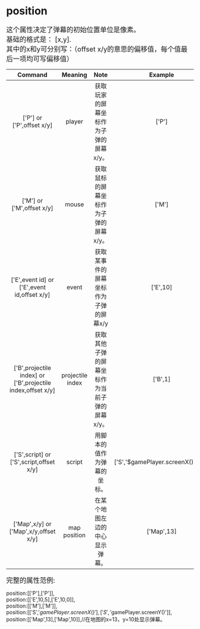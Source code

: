 # position
<font size=4>这个属性决定了弹幕的初始位置单位是像素。   
基础的格式是： [x,y].   
其中的x和y可分别写：（offset x/y的意思的偏移值，每个值最后一项均可写偏移值）</font>

|                           Command                           |     Meaning      |                     Note                      | Example  |
| :---------------------------------------------------------: | :--------------: | :-------------------------------------------: | :------: |
|                  ['P'] or ['P',offset x/y]                  |      player      |     获取玩家的屏幕坐标作为子弹的屏幕x/y。     |  ['P']   |
|                  ['M'] or ['M',offset x/y]                  |      mouse       |     获取鼠标的屏幕坐标作为子弹的屏幕x/y。     |  ['M']   |
|         ['E',event id] or ['E',event id,offset x/y]         |      event       |     获取某事件的屏幕坐标作为子弹的屏幕x/y     | ['E',10] |
| ['B',projectile index] or ['B',projectile index,offset x/y] | projectile index | 获取其他子弹的屏幕坐标作为当前子弹的屏幕x/y。 | ['B',1]  |
|           ['S',script] or ['S',script,offset x/y]           |      script      |          用脚本的值作为弹幕的坐标。           |['S','$gamePlayer.screenX()+10']|
| ['Map',x/y] or ['Map',x/y,offset x/y] | map position | 在某个地图左边的中心显示弹幕。 |['Map',13]|

<font size=4>完整的属性范例:   </font>

position:[['P'],['P']],   
position:[['E',10,5],['E',10,0]],   
position:[['M'],['M']],   
position:[['S','$gamePlayer.screenX()'],['S','$gamePlayer.screenY()']],   
position:[['Map',13],['Map',10]],//在地图的x=13，y=10处显示弹幕。
